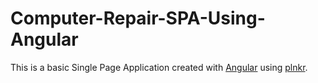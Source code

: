 # Computer-Repair-SPA-Using-Angular
This is a basic Single Page Application created with [Angular](https://angularjs.org/) using [plnkr](http://plnkr.co/).
